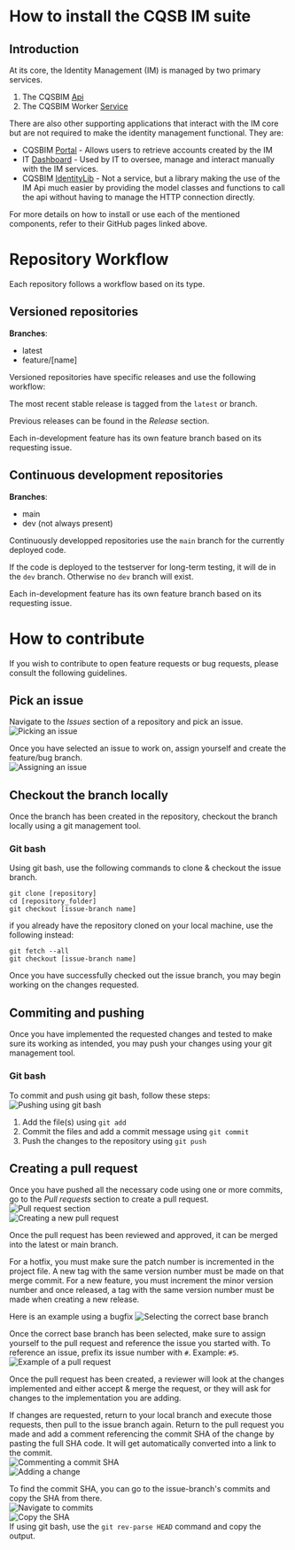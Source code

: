 # How to install the CQSB IM suite

## Introduction
At its core, the Identity Management (IM) is managed by two primary services.

1. The CQSBIM [Api](https://github.com/Central-Quebec-School-Board/CQSBIdentity)
2. The CQSBIM Worker [Service](https://github.com/Central-Quebec-School-Board/CQSBIdentityServiceWorker)

There are also other supporting applications that interact with the IM core but are not required to make the identity management functional. They are:

* CQSBIM [Portal](https://github.com/Central-Quebec-School-Board/CQSBIdentityPortal) - Allows users to retrieve accounts created by the IM
* IT [Dashboard](https://github.com/Central-Quebec-School-Board/ITDashboard) - Used by IT to oversee, manage and interact manually with the IM services.
* CQSBIM [IdentityLib](https://github.com/Central-Quebec-School-Board/CQSBIdentityLib) - Not a service, but a library making the use of the IM Api much easier by providing the model classes and functions to call the api without having to manage the HTTP connection directly.

For more details on how to install or use each of the mentioned components, refer to their GitHub pages linked above.

# Repository Workflow

Each repository follows a workflow based on its type.

## Versioned repositories

**Branches**:
* latest
* feature/[name]

Versioned repositories have specific releases and use the following workflow:

The most recent stable release is tagged from the ``latest`` or branch.

Previous releases can be found in the *Release* section.

Each in-development feature has its own feature branch based on its requesting issue.

## Continuous development repositories

**Branches**:
* main
* dev (not always present)

Continuously developped repositories use the ``main`` branch for the currently deployed code.

If the code is deployed to the testserver for long-term testing, it will de in the ``dev`` branch. Otherwise no ``dev`` branch will exist.

Each in-development feature has its own feature branch based on its requesting issue.

# How to contribute

If you wish to contribute to open feature requests or bug requests, please consult the following guidelines.

## Pick an issue


Navigate to the *Issues* section of a repository and pick an issue.  
![Picking an issue](https://github.com/Central-Quebec-School-Board/.github/blob/main/profile/readme/picking_issue.png?raw=true)

Once you have selected an issue to work on, assign yourself and create the feature/bug branch.  
![Assigning an issue](https://github.com/Central-Quebec-School-Board/.github/blob/main/profile/readme/assigning_issue.png?raw=true)

## Checkout the branch locally

Once the branch has been created in the repository, checkout the branch locally using a git management tool.

### Git bash

Using git bash, use the following commands to clone & checkout the issue branch.
```
git clone [repository]
cd [repository_folder]
git checkout [issue-branch name]
```

if you already have the repository cloned on your local machine, use the following instead:
```
git fetch --all
git checkout [issue-branch name]
```

Once you have successfully checked out the issue branch, you may begin working on the changes requested.

## Commiting and pushing

Once you have implemented the requested changes and tested to make sure its working as intended, you may push your changes using your git management tool.

### Git bash


To commit and push using git bash, follow these steps:  
![Pushing using git bash](https://github.com/Central-Quebec-School-Board/.github/blob/main/profile/readme/pushing_using_git_bash.png?raw=true)  
1. Add the file(s) using ``git add``
2. Commit the files and add a commit message using ``git commit``
3. Push the changes to the repository using ``git push``

## Creating a pull request

Once you have pushed all the necessary code using one or more commits, go to the *Pull requests* section to create a pull request.  
![Pull request section](https://github.com/Central-Quebec-School-Board/.github/blob/main/profile/readme/pull_request_section.png?raw=true)  
![Creating a new pull request](https://github.com/Central-Quebec-School-Board/.github/blob/main/profile/readme/create_pr.png?raw=true)

Once the pull request has been reviewed and approved, it can be merged into the latest or main branch.

For a hotfix, you must make sure the patch number is incremented in the project file. A new tag with the same version number must be made on  that merge commit.
For a new feature, you must increment the minor version number and once released, a tag with the same version number must be made when creating a new release.

Here is an example using a bugfix
![Selecting the correct base branch](https://github.com/Central-Quebec-School-Board/.github/blob/main/profile/readme/selecting_base_branch.png?raw=true)

Once the correct base branch has been selected, make sure to assign yourself to the pull request and reference the issue you started with. To reference an issue, prefix its issue number with `#`. Example: `#5`.  
![Example of a pull request](https://github.com/Central-Quebec-School-Board/.github/blob/main/profile/readme/example_pr.png?raw=true)

Once the pull request has been created, a reviewer will look at the changes implemented and either accept & merge the request, or they will ask for changes to the implementation you are adding.

If changes are requested, return to your local branch and execute those requests, then pull to the issue branch again. Return to the pull request you made and add a comment referencing the commit SHA of the change by pasting the full SHA code. It will get automatically converted into a link to the commit.  
![Commenting a commit SHA](https://github.com/Central-Quebec-School-Board/.github/blob/main/profile/readme/commenting_commit_sha.png?raw=true)  
![Adding a change](https://github.com/Central-Quebec-School-Board/.github/blob/main/profile/readme/adding_change.png?raw=true)

To find the commit SHA, you can go to the issue-branch's commits and copy the SHA from there.  
![Navigate to commits](https://github.com/Central-Quebec-School-Board/.github/blob/main/profile/readme/navigate_commits.png?raw=true)  
![Copy the SHA](https://github.com/Central-Quebec-School-Board/.github/blob/main/profile/readme/copying_sha.png?raw=true)  
If using git bash, use the ``git rev-parse HEAD`` command and copy the output.
